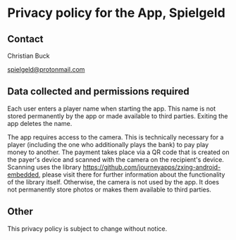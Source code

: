 # Privacy policy for the App, Spielgeld

## Contact

Christian Buck

spielgeld@protonmail.com

## Data collected and permissions required

Each user enters a player name when starting the app. This name is not stored permanently by the app or made available to third parties. Exiting the app deletes the name.

The app requires access to the camera. This is technically necessary for a player (including the one who additionally plays the bank) to pay play money to another. The payment takes place via a QR code that is created on the payer's device and scanned with the camera on the recipient's device. Scanning uses the library https://github.com/journeyapps/zxing-android-embedded, please visit there for further information about the functionality of the library itself. Otherwise, the camera is not used by the app. It does not permanently store photos or makes them available to third parties.

## Other

This privacy policy is subject to change without notice.
